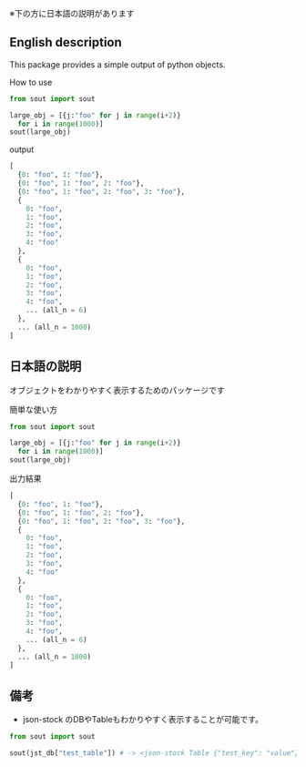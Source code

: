 ※下の方に日本語の説明があります

## English description
This package provides a simple output of python objects.

How to use

```python
from sout import sout

large_obj = [{j:"foo" for j in range(i+2)}
  for i in range(1000)]
sout(large_obj)
```

output
```python
[
  {0: "foo", 1: "foo"},
  {0: "foo", 1: "foo", 2: "foo"},
  {0: "foo", 1: "foo", 2: "foo", 3: "foo"},
  {
    0: "foo",
    1: "foo",
    2: "foo",
    3: "foo",
    4: "foo"
  },
  {
    0: "foo",
    1: "foo",
    2: "foo",
    3: "foo",
    4: "foo",
    ... (all_n = 6)
  },
  ... (all_n = 1000)
]
```

## 日本語の説明
オブジェクトをわかりやすく表示するためのパッケージです

簡単な使い方
```python
from sout import sout

large_obj = [{j:"foo" for j in range(i+2)}
  for i in range(1000)]
sout(large_obj)
```

出力結果
```python
[
  {0: "foo", 1: "foo"},
  {0: "foo", 1: "foo", 2: "foo"},
  {0: "foo", 1: "foo", 2: "foo", 3: "foo"},
  {
    0: "foo",
    1: "foo",
    2: "foo",
    3: "foo",
    4: "foo"
  },
  {
    0: "foo",
    1: "foo",
    2: "foo",
    3: "foo",
    4: "foo",
    ... (all_n = 6)
  },
  ... (all_n = 1000)
]
```

## 備考
- json-stock のDBやTableもわかりやすく表示することが可能です。

```python
from sout import sout

sout(jst_db["test_table"]) # -> <json-stock Table {"test_key": "value"}>
```